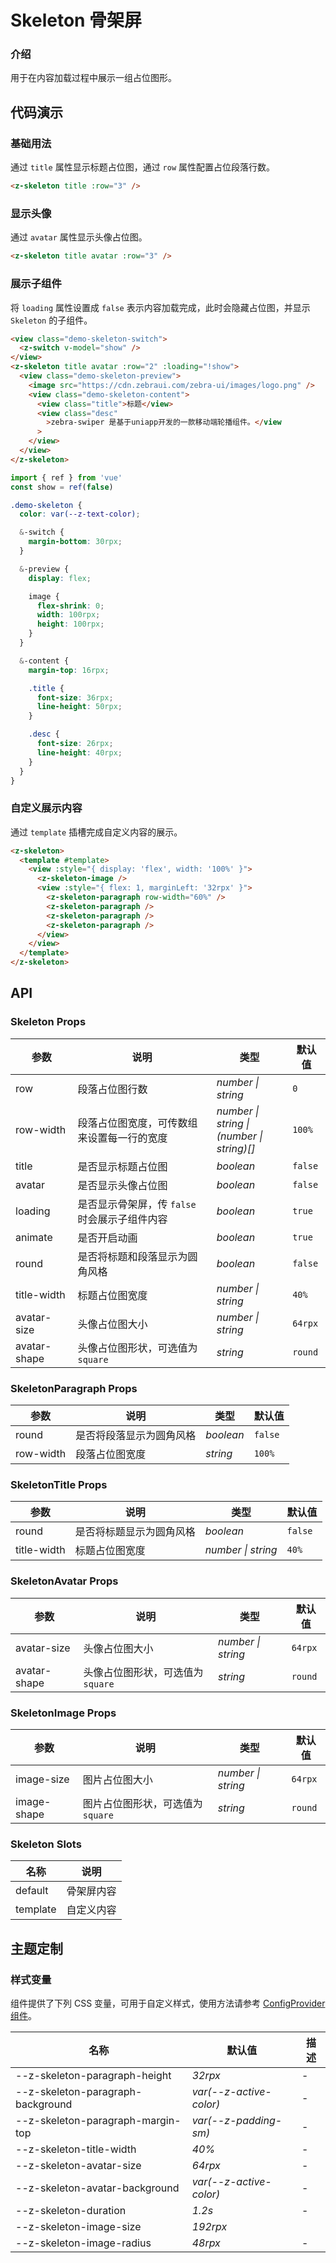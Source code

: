 # Skeleton 骨架屏

### 介绍

用于在内容加载过程中展示一组占位图形。

## 代码演示

### 基础用法

通过 `title` 属性显示标题占位图，通过 `row` 属性配置占位段落行数。

```html
<z-skeleton title :row="3" />
```

### 显示头像

通过 `avatar` 属性显示头像占位图。

```html
<z-skeleton title avatar :row="3" />
```

### 展示子组件

将 `loading` 属性设置成 `false` 表示内容加载完成，此时会隐藏占位图，并显示 `Skeleton` 的子组件。

```html
<view class="demo-skeleton-switch">
  <z-switch v-model="show" />
</view>
<z-skeleton title avatar :row="2" :loading="!show">
  <view class="demo-skeleton-preview">
    <image src="https://cdn.zebraui.com/zebra-ui/images/logo.png" />
    <view class="demo-skeleton-content">
      <view class="title">标题</view>
      <view class="desc"
        >zebra-swiper 是基于uniapp开发的一款移动端轮播组件。</view
      >
    </view>
  </view>
</z-skeleton>
```

```js
import { ref } from 'vue'
const show = ref(false)
```

```css
.demo-skeleton {
  color: var(--z-text-color);

  &-switch {
    margin-bottom: 30rpx;
  }

  &-preview {
    display: flex;

    image {
      flex-shrink: 0;
      width: 100rpx;
      height: 100rpx;
    }
  }

  &-content {
    margin-top: 16rpx;

    .title {
      font-size: 36rpx;
      line-height: 50rpx;
    }

    .desc {
      font-size: 26rpx;
      line-height: 40rpx;
    }
  }
}
```

### 自定义展示内容

通过 `template` 插槽完成自定义内容的展示。

```html
<z-skeleton>
  <template #template>
    <view :style="{ display: 'flex', width: '100%' }">
      <z-skeleton-image />
      <view :style="{ flex: 1, marginLeft: '32rpx' }">
        <z-skeleton-paragraph row-width="60%" />
        <z-skeleton-paragraph />
        <z-skeleton-paragraph />
        <z-skeleton-paragraph />
      </view>
    </view>
  </template>
</z-skeleton>
```

## API

### Skeleton Props

| 参数 | 说明 | 类型 | 默认值 |
| --- | --- | --- | --- |
| row | 段落占位图行数 | _number \| string_ | `0` |
| row-width | 段落占位图宽度，可传数组来设置每一行的宽度 | _number \| string \|<br>(number \| string)[]_ | `100%` |
| title | 是否显示标题占位图 | _boolean_ | `false` |
| avatar | 是否显示头像占位图 | _boolean_ | `false` |
| loading | 是否显示骨架屏，传 `false` 时会展示子组件内容 | _boolean_ | `true` |
| animate | 是否开启动画 | _boolean_ | `true` |
| round | 是否将标题和段落显示为圆角风格 | _boolean_ | `false` |
| title-width | 标题占位图宽度 | _number \| string_ | `40%` |
| avatar-size | 头像占位图大小 | _number \| string_ | `64rpx` |
| avatar-shape | 头像占位图形状，可选值为 `square` | _string_ | `round` |

### SkeletonParagraph Props

| 参数      | 说明                     | 类型      | 默认值  |
| --------- | ------------------------ | --------- | ------- |
| round     | 是否将段落显示为圆角风格 | _boolean_ | `false` |
| row-width | 段落占位图宽度           | _string_  | `100%`  |

### SkeletonTitle Props

| 参数        | 说明                     | 类型               | 默认值  |
| ----------- | ------------------------ | ------------------ | ------- |
| round       | 是否将标题显示为圆角风格 | _boolean_          | `false` |
| title-width | 标题占位图宽度           | _number \| string_ | `40%`   |

### SkeletonAvatar Props

| 参数 | 说明 | 类型 | 默认值 |
| --- | --- | --- | --- |
| avatar-size | 头像占位图大小 | _number \| string_ | `64rpx` |
| avatar-shape | 头像占位图形状，可选值为 `square` | _string_ | `round` |

### SkeletonImage Props

| 参数 | 说明 | 类型 | 默认值 |
| --- | --- | --- | --- |
| image-size | 图片占位图大小 | _number \| string_ | `64rpx` |
| image-shape | 图片占位图形状，可选值为 `square` | _string_ | `round` |

### Skeleton Slots

| 名称     | 说明       |
| -------- | ---------- |
| default  | 骨架屏内容 |
| template | 自定义内容 |

## 主题定制

### 样式变量

组件提供了下列 CSS 变量，可用于自定义样式，使用方法请参考 [ConfigProvider 组件](/config-provider)。

| 名称                                | 默认值                    | 描述 |
| ----------------------------------- | ------------------------- | ---- |
| --z-skeleton-paragraph-height     | _32rpx_                    | -    |
| --z-skeleton-paragraph-background | _var(--z-active-color)_ | -    |
| --z-skeleton-paragraph-margin-top | _var(--z-padding-sm)_   | -    |
| --z-skeleton-title-width          | _40%_                     | -    |
| --z-skeleton-avatar-size          | _64rpx_                    | -    |
| --z-skeleton-avatar-background    | _var(--z-active-color)_ | -    |
| --z-skeleton-duration             | _1.2s_                    | -    |
| --z-skeleton-image-size           | _192rpx_                    |
| --z-skeleton-image-radius         | _48rpx_                    | -    |
